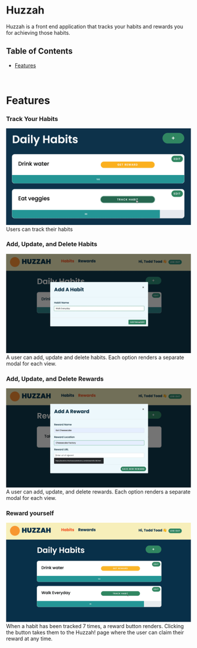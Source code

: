 # Huzzah
Huzzah is a front end application that tracks your habits and rewards you for achieving those habits.

## Table of Contents
  * [Features](#features)

<br />

# Features
### Track Your Habits
![](src/images/huzzah-progressbar.gif)
Users can track their habits

### Add, Update, and Delete Habits
![](src/images/huzzah-habit.gif)
A user can add, update and delete habits. Each option renders a separate modal for each view.

### Add, Update, and Delete Rewards
![](src/images/huzzah-reward.gif)
A user can add, update, and delete rewards. Each option renders a separate modal for each view.

### Reward yourself
![](src/images/huzzah-rewardclaim.gif)
When a habit has been tracked 7 times, a reward button renders. Clicking the button takes them to the Huzzah! page where the user can claim their reward at any time.
